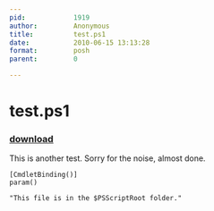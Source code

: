 ```yaml
---
pid:            1919
author:         Anonymous
title:          test.ps1
date:           2010-06-15 13:13:28
format:         posh
parent:         0

---
```


# test.ps1

### [download](Scripts\1919.ps1)

This is another test.  Sorry for the noise, almost done.

```posh
[CmdletBinding()]
param()

"This file is in the $PSScriptRoot folder."

```
